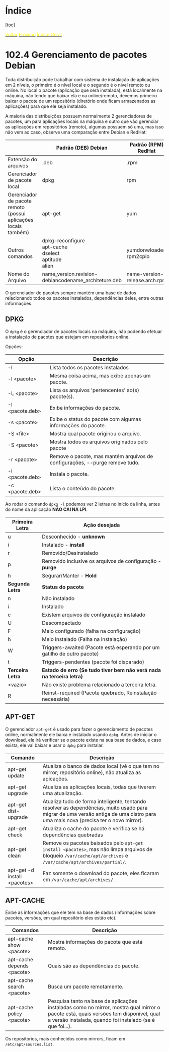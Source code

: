 # Índice

[toc]

[<span style="color:yellow">Voltar</span>](../102.3/1023.html)
[<span style="color:yellow">Próximo</span>](../102.5/1025.html) 
[<span style="color:yellow">Índice Geral</span>](../main.html)



# 102.4 Gerenciamento de pacotes Debian

Toda distribuição pode trabalhar com sistema de instalação de aplicações em 2 níveis, o primeiro é o nível local e o segundo é o nivel remoto ou online. No local o pacote (aplicação que será instalada), está localmente na máquina, não tendo que baixar ela e na online/remoto, devemos primeiro baixar o pacote de um repositório (diretório onde ficam armazenados as aplicações) para que ele seja instalado.

A maioria das distribuições possuem normalmente 2 gerenciadores de pacotes, um para aplicações locais na máquina e outro que vão gerenciar as aplicações em repositórios (remoto), algumas possuem só uma, mas isso não vem ao caso, observe uma comparação entre Debian e RedHat:

|                                                              | Padrão (DEB) Debian                                          | Padrão (RPM) RedHat           |
| ------------------------------------------------------------ | ------------------------------------------------------------ | ----------------------------- |
| Extensão do arquivos                                         | .deb                                                         | .rpm                          |
| Gerenciador de pacote local                                  | dpkg                                                         | rpm                           |
| Gerenciador de pacote remoto (possui aplicações locais também) | apt-get                                                      | yum                           |
| Outros comandos                                              | dpkg-reconfigure<br />apt-cache<br />dselect<br />aptitude<br />alien | yumdonwloader<br />rpm2cpio   |
| Nome do Arquivo                                              | name_version.revision-debiancodename_architeture.deb         | name-version-release.arch.rpm |

O gerenciador de pacotes sempre mantém uma base de dados relacionando todos os pacotes instalados, dependências deles, entre outras informações.



## DPKG

O `dpkg` é o gerenciador de pacotes locais na máquina, não podendo efetuar a instalação de pacotes que estejam em reposítorios online.



Opções:

| Opção             | Descrição                                                    |
| ----------------- | ------------------------------------------------------------ |
| -l                | Lista todos os pacotes instalados                            |
| -l \<pacote\>     | Mesma coisa acima, mas exibe apenas um pacote.               |
| -L \<pacote\>     | Lista os arquivos 'pertencentes' ao(s) pacote(s).            |
| -I \<pacote.deb\> | Exibe informações do pacote.                                 |
| -s \<pacote\>     | Exibe o status do pacote com algumas informações do pacote.  |
| -S \<file\>       | Mostra qual pacote originou o arquivo.                       |
| -S \<pacote\>     | Mostra todos os arquivos originados pelo pacote              |
| -r \<pacote\>     | Remove o pacote, mas mantém arquivos de configurações, --purge remove tudo. |
| -i \<pacote.deb\> | Instala o pacote.                                            |
| -c \<pacote.deb\> | Lista o conteúdo do pacote.                                  |

Ao rodar o comando `dpkg -l` podemos ver 2 letras no início da linha, antes do nome da aplicação **NÃO CAI NA LPI**.

| Primeira Letra     | Ação desejada                                                |
| ------------------ | ------------------------------------------------------------ |
| u                  | Desconhecido - **unknown**                                   |
| i                  | Instalado - **install**                                      |
| r                  | Removido/Desinstalado                                        |
| p                  | Removido inclusive os arquivos de configuração - **purge**   |
| h                  | Segurar/Manter - **Hold**                                    |
| **Segunda Letra**  | **Status do pacote**                                         |
| n                  | Não instalado                                                |
| i                  | Instalado                                                    |
| c                  | Existem arquivos de configuração instalado                   |
| U                  | Descompactado                                                |
| F                  | Meio configurado (falha na configuração)                     |
| h                  | Meio instalado (Falha na instalação)                         |
| W                  | Triggers-awaited (Pacote está esperando por um gatilho de outro pacote) |
| t                  | Triggers-pendentes (pacote foi disparado)                    |
| **Terceira Letra** | **Estado de erro (Se tudo tiver bem não verá nada na terceira letra)** |
| \<vazio\>          | Não existe problema relacionado a terceira letra.            |
| R                  | Reinst-required (Pacote quebrado, Reinstalação necessária)   |



## APT-GET

O gerenciador `apt-get` é usado para fazer o gerenciamento de pacotes online, normalmente ele baixa e instalado usando `dpkg`. Antes de iniciar o download, ele irá verificar se o pacote existe na sua base de dados, e caso exista, ele vai baixar e usar o `dpkg` para instalar.

| Comando                        | Descrição                                                    |
| ------------------------------ | ------------------------------------------------------------ |
| apt-get update                 | Atualiza o banco de dados local (vê o que tem no mirror; repositório online), não atualiza as apicações. |
| apt-get upgrade                | Atualiza as aplicações locais, todas que tiverem uma atualização. |
| apt-get dist-upgrade           | Atualiza tudo de forma inteligente, tentando resolver as dependências, muito usado para migrar de uma versão antiga de uma distro para uma mais nova (precisa ter o novo mirror). |
| apt-get check                  | Atualiza o cache do pacote e verifica se há dependências quebradas |
| apt-get clean                  | Remove os pacotes baixados pelo `apt-get install <pacotes>`, mas não limpa arquivos de bloqueio `/var/cache/apt/archives` e `/var/cache/apt/archives/partial/`. |
| apt-get -d install \<pacotes\> | Faz somente o download do pacote, eles ficaram em `/var/cache/apt/archives/`. |



## APT-CACHE

Exibe as informações que ele tem na base de dados (informações sobre pacotes, versões, em qual repositório eles estão etc).

| Comandos                     | Descrição                                                    |
| ---------------------------- | ------------------------------------------------------------ |
| apt-cache show \<pacote\>    | Mostra informações do pacote que está remoto.                |
| apt-cache depends \<pacote\> | Quais são as dependências do pacote.                         |
| apt-cache search \<pacote\>  | Busca um pacote remotamente.                                 |
| apt-cache policy \<pacote\>  | Pesquisa tanto na base de aplicações instaladas como no mirror, mostra qual mirror o pacote está, quais versões tem disponível, qual a versão instalada, quando foi instalado (se é que foi...). |

Os repositórios, mais conhecidos como mirrors, ficam em `/etc/apt/sources.list`.